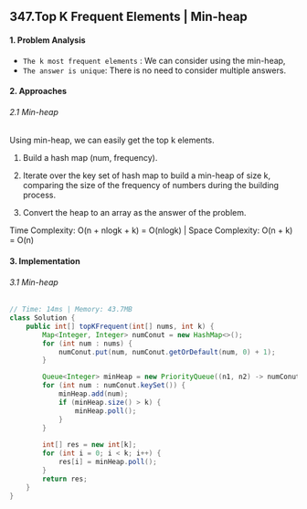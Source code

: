 ## 347.Top K Frequent Elements | Min-heap

#### 1. Problem Analysis

* `The k most frequent elements` : We can consider using the min-heap,
* `The answer is unique`: There is no need to consider multiple answers.

#### 2. Approaches

###### 2.1 Min-heap

Using min-heap, we can easily get the top k elements.

1. Build a hash map (num, frequency).

2. Iterate over the key set of hash map to build a min-heap of size k, comparing the size of the frequency of numbers during the building process.

3. Convert the heap to an array as the answer of the problem.

Time Complexity: O(n + nlogk + k) = O(nlogk) | Space Complexity: O(n + k) = O(n)

#### 3. Implementation

###### 3.1 Min-heap

```java
// Time: 14ms | Memory: 43.7MB
class Solution {
    public int[] topKFrequent(int[] nums, int k) {
        Map<Integer, Integer> numConut = new HashMap<>();
        for (int num : nums) {
            numConut.put(num, numConut.getOrDefault(num, 0) + 1);
        }

        Queue<Integer> minHeap = new PriorityQueue((n1, n2) -> numConut.get(n1) - numConut.get(n2));
        for (int num : numConut.keySet()) {
            minHeap.add(num);
            if (minHeap.size() > k) {
                minHeap.poll();
            }
        }
        
        int[] res = new int[k];
        for (int i = 0; i < k; i++) {
            res[i] = minHeap.poll();
        }
        return res;
    }
}
```





